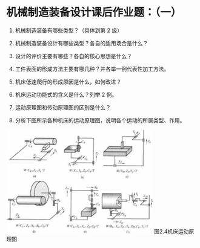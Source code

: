 # 机械制造装备设计课后作业题：（一）

1. 机械制造装备有哪些类型？（具体到第 2 级）

2. 机械制造装备设计有哪些类型？各自的适用场合是什么？

3. 设计的评价主要有哪些？各自的核心思想是什么？

4. 工件表面的形成方法主要有哪几种？并各举一例代表性加工方法。

5. 机床低速爬行的形成原因是什么，如何改进？

6. 机床运动功能式的含义是什么？列举 2 例。

7. 运动原理图和传动原理图的区别是什么？

8. 分析下图所示各种机床的运动原理图，说明各个运动的所属类型、作用。

<img src="images/393970e097f0e9e50e961ecc8e1bfc1beb49c6b09b11e989c96406b744d25528.jpg" width="386" height="276" />  
图2.4机床运动原理图